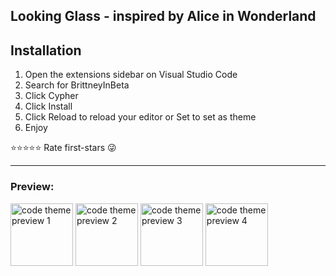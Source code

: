 ## Looking Glass - inspired by Alice in Wonderland


## Installation
1. Open the extensions sidebar on Visual Studio Code
2. Search for BrittneyInBeta
3. Click Cypher
4. Click Install 
5. Click Reload to reload your editor or Set to set as theme 
5. Enjoy 

⭐⭐⭐⭐⭐ Rate first-stars 😜️

---
### Preview:

<img width="100" alt="code theme preview 1" src="https://user-images.githubusercontent.com/43420527/173171614-3509fc78-55a0-4a26-9b46-1c6c20b80ddb.png">

<img width="100" alt="code theme preview 2" src="https://user-images.githubusercontent.com/43420527/173171617-ef7387ac-e270-4566-a849-cd9044f60696.png">

<img width="100" alt="code theme preview 3" src="https://user-images.githubusercontent.com/43420527/173171619-cf5474ab-ec29-48da-93c3-c75f2f1fe1ca.png">

<img width="100" alt="code theme preview 4" src="https://user-images.githubusercontent.com/43420527/173171620-2214a099-eb1c-4273-9a93-0500f2474b2f.png">